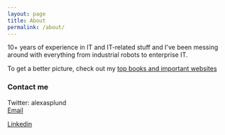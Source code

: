 ```yaml
---
layout: page
title: About
permalink: /about/
---
```


10+ years of experience in IT and IT-related stuff and I've been messing around with everything from industrial robots to enterprise IT.

To get a better picture, check out my  [top books and important websites](/resources/)

### Contact me

Twitter: alexasplund  
[Email](mailto:alex@automativity.com)

[Linkedin](https://www.linkedin.com/in/alex-asplund-54134156/)